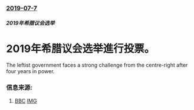 ### [2019-07-7](/news/2019/07/7/index.md)

##### 2019年希腊议会选举
# 2019年希腊议会选举進行投票。 

The leftist government faces a strong challenge from the centre-right after four years in power.


### 信息来源:

1. [BBC](https://www.bbc.co.uk/news/world-europe-48897925) [IMG](https://ichef.bbci.co.uk/images/ic/1024x576/p07g4b1y.jpg)
